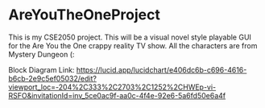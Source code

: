 # AreYouTheOneProject
 This is my CSE2050 project.
 This will be a visual novel style playable GUI for the Are You the One crappy reality TV show.
 All the characters are from Mystery Dungeon (:

Block Diagram Link:
https://lucid.app/lucidchart/e406dc6b-c696-4616-b6cb-2e9c5ef05032/edit?viewport_loc=-204%2C333%2C2703%2C1252%2CHWEp-vi-RSFO&invitationId=inv_5ce0ac9f-aa0c-4f4e-92e6-5a6fd50e6a4f
